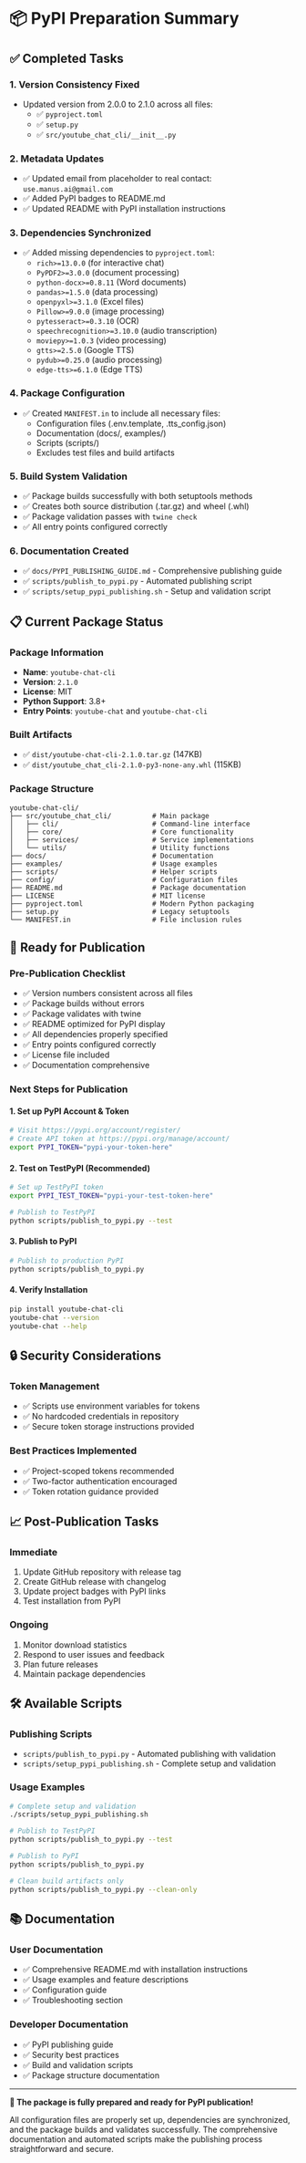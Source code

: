 # 📦 PyPI Preparation Summary

## ✅ **Completed Tasks**

### 1. **Version Consistency Fixed**
- Updated version from 2.0.0 to 2.1.0 across all files:
  - ✅ `pyproject.toml`
  - ✅ `setup.py`
  - ✅ `src/youtube_chat_cli/__init__.py`

### 2. **Metadata Updates**
- ✅ Updated email from placeholder to real contact: `use.manus.ai@gmail.com`
- ✅ Added PyPI badges to README.md
- ✅ Updated README with PyPI installation instructions

### 3. **Dependencies Synchronized**
- ✅ Added missing dependencies to `pyproject.toml`:
  - `rich>=13.0.0` (for interactive chat)
  - `PyPDF2>=3.0.0` (document processing)
  - `python-docx>=0.8.11` (Word documents)
  - `pandas>=1.5.0` (data processing)
  - `openpyxl>=3.1.0` (Excel files)
  - `Pillow>=9.0.0` (image processing)
  - `pytesseract>=0.3.10` (OCR)
  - `speechrecognition>=3.10.0` (audio transcription)
  - `moviepy>=1.0.3` (video processing)
  - `gtts>=2.5.0` (Google TTS)
  - `pydub>=0.25.0` (audio processing)
  - `edge-tts>=6.1.0` (Edge TTS)

### 4. **Package Configuration**
- ✅ Created `MANIFEST.in` to include all necessary files:
  - Configuration files (.env.template, .tts_config.json)
  - Documentation (docs/, examples/)
  - Scripts (scripts/)
  - Excludes test files and build artifacts

### 5. **Build System Validation**
- ✅ Package builds successfully with both setuptools methods
- ✅ Creates both source distribution (.tar.gz) and wheel (.whl)
- ✅ Package validation passes with `twine check`
- ✅ All entry points configured correctly

### 6. **Documentation Created**
- ✅ `docs/PYPI_PUBLISHING_GUIDE.md` - Comprehensive publishing guide
- ✅ `scripts/publish_to_pypi.py` - Automated publishing script
- ✅ `scripts/setup_pypi_publishing.sh` - Setup and validation script

## 📋 **Current Package Status**

### Package Information
- **Name**: `youtube-chat-cli`
- **Version**: `2.1.0`
- **License**: MIT
- **Python Support**: 3.8+
- **Entry Points**: `youtube-chat` and `youtube-chat-cli`

### Built Artifacts
- ✅ `dist/youtube-chat-cli-2.1.0.tar.gz` (147KB)
- ✅ `dist/youtube_chat_cli-2.1.0-py3-none-any.whl` (115KB)

### Package Structure
```
youtube-chat-cli/
├── src/youtube_chat_cli/          # Main package
│   ├── cli/                       # Command-line interface
│   ├── core/                      # Core functionality
│   ├── services/                  # Service implementations
│   └── utils/                     # Utility functions
├── docs/                          # Documentation
├── examples/                      # Usage examples
├── scripts/                       # Helper scripts
├── config/                        # Configuration files
├── README.md                      # Package documentation
├── LICENSE                        # MIT license
├── pyproject.toml                 # Modern Python packaging
├── setup.py                       # Legacy setuptools
└── MANIFEST.in                    # File inclusion rules
```

## 🚀 **Ready for Publication**

### Pre-Publication Checklist
- ✅ Version numbers consistent across all files
- ✅ Package builds without errors
- ✅ Package validates with twine
- ✅ README optimized for PyPI display
- ✅ All dependencies properly specified
- ✅ Entry points configured correctly
- ✅ License file included
- ✅ Documentation comprehensive

### Next Steps for Publication

#### 1. **Set up PyPI Account & Token**
```bash
# Visit https://pypi.org/account/register/
# Create API token at https://pypi.org/manage/account/
export PYPI_TOKEN="pypi-your-token-here"
```

#### 2. **Test on TestPyPI (Recommended)**
```bash
# Set up TestPyPI token
export PYPI_TEST_TOKEN="pypi-your-test-token-here"

# Publish to TestPyPI
python scripts/publish_to_pypi.py --test
```

#### 3. **Publish to PyPI**
```bash
# Publish to production PyPI
python scripts/publish_to_pypi.py
```

#### 4. **Verify Installation**
```bash
pip install youtube-chat-cli
youtube-chat --version
youtube-chat --help
```

## 🔒 **Security Considerations**

### Token Management
- ✅ Scripts use environment variables for tokens
- ✅ No hardcoded credentials in repository
- ✅ Secure token storage instructions provided

### Best Practices Implemented
- ✅ Project-scoped tokens recommended
- ✅ Two-factor authentication encouraged
- ✅ Token rotation guidance provided

## 📈 **Post-Publication Tasks**

### Immediate
1. Update GitHub repository with release tag
2. Create GitHub release with changelog
3. Update project badges with PyPI links
4. Test installation from PyPI

### Ongoing
1. Monitor download statistics
2. Respond to user issues and feedback
3. Plan future releases
4. Maintain package dependencies

## 🛠️ **Available Scripts**

### Publishing Scripts
- `scripts/publish_to_pypi.py` - Automated publishing with validation
- `scripts/setup_pypi_publishing.sh` - Complete setup and validation

### Usage Examples
```bash
# Complete setup and validation
./scripts/setup_pypi_publishing.sh

# Publish to TestPyPI
python scripts/publish_to_pypi.py --test

# Publish to PyPI
python scripts/publish_to_pypi.py

# Clean build artifacts only
python scripts/publish_to_pypi.py --clean-only
```

## 📚 **Documentation**

### User Documentation
- ✅ Comprehensive README.md with installation instructions
- ✅ Usage examples and feature descriptions
- ✅ Configuration guide
- ✅ Troubleshooting section

### Developer Documentation
- ✅ PyPI publishing guide
- ✅ Security best practices
- ✅ Build and validation scripts
- ✅ Package structure documentation

---

**🎉 The package is fully prepared and ready for PyPI publication!**

All configuration files are properly set up, dependencies are synchronized, and the package builds and validates successfully. The comprehensive documentation and automated scripts make the publishing process straightforward and secure.
